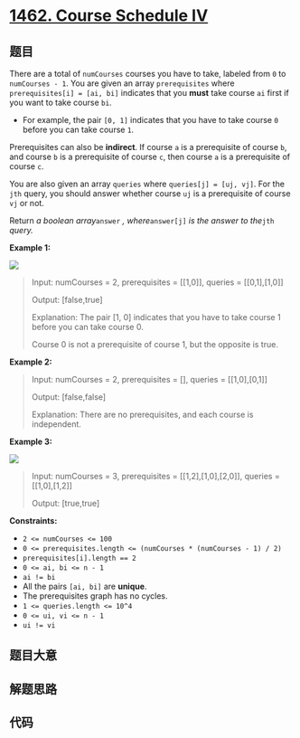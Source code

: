 # [1462. Course Schedule IV](https://leetcode.com/problems/course-schedule-iv/)

## 题目

There are a total of `numCourses` courses you have to take, labeled from `0`
to `numCourses - 1`. You are given an array `prerequisites` where
`prerequisites[i] = [ai, bi]` indicates that you **must** take course `ai`
first if you want to take course `bi`.

- For example, the pair `[0, 1]` indicates that you have to take course `0` before you can take course `1`.

Prerequisites can also be **indirect**. If course `a` is a prerequisite of
course `b`, and course `b` is a prerequisite of course `c`, then course `a` is
a prerequisite of course `c`.

You are also given an array `queries` where `queries[j] = [uj, vj]`. For the
`jth` query, you should answer whether course `uj` is a prerequisite of course
`vj` or not.

Return _a boolean array_`answer` _, where_`answer[j]` _is the answer to
the_`jth` _query._

**Example 1:**

![](https://assets.leetcode.com/uploads/2021/05/01/courses4-1-graph.jpg)

> Input: numCourses = 2, prerequisites = [[1,0]], queries = [[0,1],[1,0]]
>
> Output: [false,true]
>
> Explanation: The pair [1, 0] indicates that you have to take course 1 before you can take course 0.
>
> Course 0 is not a prerequisite of course 1, but the opposite is true.

**Example 2:**

> Input: numCourses = 2, prerequisites = [], queries = [[1,0],[0,1]]
>
> Output: [false,false]
>
> Explanation: There are no prerequisites, and each course is independent.

**Example 3:**

![](https://assets.leetcode.com/uploads/2021/05/01/courses4-3-graph.jpg)

> Input: numCourses = 3, prerequisites = [[1,2],[1,0],[2,0]], queries = [[1,0],[1,2]]
>
> Output: [true,true]

**Constraints:**

- `2 <= numCourses <= 100`
- `0 <= prerequisites.length <= (numCourses * (numCourses - 1) / 2)`
- `prerequisites[i].length == 2`
- `0 <= ai, bi <= n - 1`
- `ai != bi`
- All the pairs `[ai, bi]` are **unique**.
- The prerequisites graph has no cycles.
- `1 <= queries.length <= 10^4`
- `0 <= ui, vi <= n - 1`
- `ui != vi`

## 题目大意

## 解题思路

## 代码

```javascript

```
